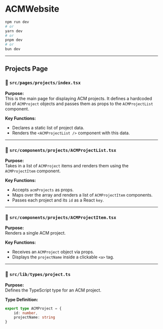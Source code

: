 # ACMWebsite

```bash
npm run dev
# or
yarn dev
# or
pnpm dev
# or
bun dev
```

---
## Projects Page

### 📁 `src/pages/projects/index.tsx`

**Purpose:**  
This is the main page for displaying ACM projects. It defines a hardcoded list of `ACMProject` objects and passes them as props to the `ACMProjectList` component.

**Key Functions:**
- Declares a static list of project data.
- Renders the `<ACMProjectList />` component with this data.

---

### 📁 `src/components/projects/ACMProjectList.tsx`

**Purpose:**  
Takes in a list of `ACMProject` items and renders them using the `ACMProjectItem` component.

**Key Functions:**
- Accepts `acmProjects` as props.
- Maps over the array and renders a list of `ACMProjectItem` components.
- Passes each project and its `id` as a React `key`.

---

### 📁 `src/components/projects/ACMProjectItem.tsx`

**Purpose:**  
Renders a single ACM project.

**Key Functions:**
- Receives an `ACMProject` object via props.
- Displays the `projectName` inside a clickable `<a>` tag.

---

### 📁 `src/lib/types/project.ts`

**Purpose:**  
Defines the TypeScript type for an ACM project.

**Type Definition:**
```ts
export type ACMProject = {
    id: number,
    projectName: string
}
